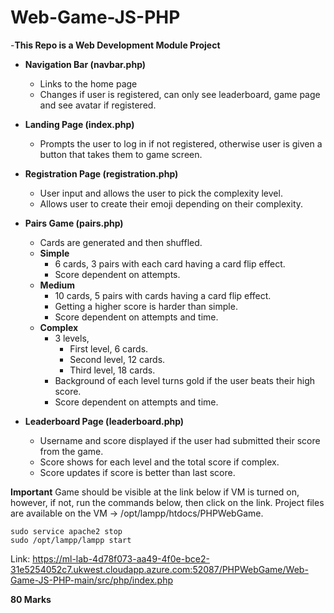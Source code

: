 # Web-Game-JS-PHP
-**This Repo is a Web Development Module Project**
- **Navigation Bar (navbar.php)**
    - Links to the home page
    - Changes if user is registered, can only see leaderboard, game page and see avatar if registered.

- **Landing Page (index.php)**
    - Prompts the user to log in if not registered, otherwise user is given a button that takes them to game screen.

- **Registration Page (registration.php)**
    - User input and allows the user to pick the complexity level.
    - Allows user to create their emoji depending on their complexity.

- **Pairs Game (pairs.php)**
    - Cards are generated and then shuffled.
    - **Simple** 
        - 6 cards, 3 pairs with each card having a card flip effect.
        - Score dependent on attempts.
    - **Medium** 
        - 10 cards, 5 pairs with cards having a card flip effect.
        - Getting a higher score is harder than simple.
        - Score dependent on attempts and time.
    - **Complex** 
        - 3 levels, 
            - First level, 6 cards. 
            - Second level, 12 cards. 
            - Third level, 18 cards.
        - Background of each level turns gold if the user beats their high score.
        - Score dependent on attempts and time.

- **Leaderboard Page (leaderboard.php)**
    - Username and score displayed if the user had submitted their score from the game.
    - Score shows for each level and the total score if complex.
    - Score updates if score is better than last score.

**Important**
Game should be visible at the link below if VM is turned on, however, if not, run the commands below, then click on the link.
Project files are available on the VM -> /opt/lampp/htdocs/PHPWebGame.

```
sudo service apache2 stop
sudo /opt/lampp/lampp start
```

Link: https://ml-lab-4d78f073-aa49-4f0e-bce2-31e5254052c7.ukwest.cloudapp.azure.com:52087/PHPWebGame/Web-Game-JS-PHP-main/src/php/index.php

**80 Marks**


